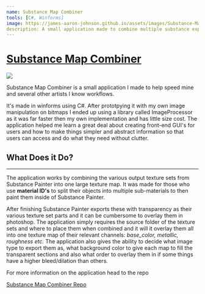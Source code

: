 ```yaml
---
name: Substance Map Combiner
tools: [C#, Winforms]
image: https://james-aaron-johnson.github.io/assets/images/Substance-Map-Combiner-Project.jpg
description: A small application made to combine multiple substance exports into a single texture map.
---
```


<u>Substance Map Combiner</u>
=======================

![](https://james-aaron-johnson.github.io/assets/images/Substance-Map-Combiner-Overview.gif)

Substance Map Combiner is a small application I made to help speed mine and several other artists I know workflows.

It's made in winforms using C#. After prototpying it with my own image manipulation on bitmaps I ended up using a library called ImageProcessor as it was far faster then my own implementation and has little size cost. The application helped me learn a great deal about creating front-end GUI's for users and how to make things simpler and abstract information so that users can access and do what they need without clutter.

## What Does it Do?
---
The application works by combining the various output texture sets from Substance Painter into one large texture map. It was made for those who use **material ID's** to split their objects into multiple sub-materials to then paint them inside of Substance Painter. 

After finishing Substance Painter exports these with transparency as their various texture set parts and it can be cumbersome to overlay them in photoshop. The application simply requires the source folder of the texture sets and where to place them when combined and it will it overlay them all into one texture map of their relevant channels: _base_color, metallic, roughness etc._
The application also gives the ability to decide what image type to export them as, what background color to give each map to fill the transparent sections and also what order to overlay them in if some things have a higher bleed/dilation than others.

For more information on the application head to the repo
<p class="text-center">
<a href="https://github.com/Chi-Time/Substance_Map_Combiner/tree/dev" class="button" target="_blank">Substance Map Combiner Repo</a>
</p>
